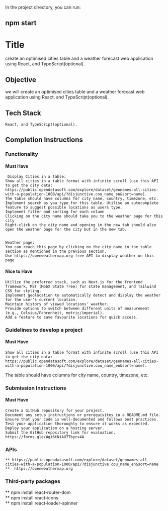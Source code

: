 
In the project directory, you can run:

## npm start  

# Title
   create an optimised cities table and a weather forecast web application using React, and TypeScript(optional).

## Objective
  we will create an optimised cities table and a weather forecast web application using React, and TypeScript(optional).

## Tech Stack
    React, and TypeScript(optional).

## Completion Instructions

### Functionality

#### Must Have
     
     Display Cities in a table:
    Show all cities in a table format with infinite scroll (use this API to get the city data: https://public.opendatasoft.com/explore/dataset/geonames-all-cities-with-a-population-1000/api/?disjunctive.cou_name_en&sort=name).
    The table should have columns for city name, country, timezone, etc.
    Implement search as you type for this table. Utilise an autocomplete feature to suggest possible locations as users type.
    Implement filter and sorting for each column
    Clicking on the city name should take you to the weather page for this city
    Right-click on the city name and opening in the new tab should also open the weather page for the city but in the new tab.


    Weather page:
    You can reach this page by clicking on the city name in the table section as mentioned in the previous section.
    Use https://openweathermap.org free API to display weather on this page

#### Nice to Have

    Utilize the preferred stack, such as Next.js for the frontend framework, MST (MobX State Tree) for state management, and Tailwind CSS for styling.
    Implement geolocation to automatically detect and display the weather for the user's current location.
    Maintain history of viewed locations' weather.
    Provide options to switch between different units of measurement (e.g., Celsius/Fahrenheit, metric/imperial).
    Add a feature to save favourite locations for quick access.


### Guidelines to develop a project

#### Must Have

    Show all cities in a table format with infinite scroll (use this API to get the city data: https://public.opendatasoft.com/explore/dataset/geonames-all-cities-with-a-population-1000/api/?disjunctive.cou_name_en&sort=name).
   The table should have columns for city name, country, timezone, etc.


### Submission Instructions

#### Must Have

    Create a GitHub repository for your project.
    Document any setup instructions or prerequisites in a README.md file.
    Ensure that your code is well-documented and follows best practices.
    Test your application thoroughly to ensure it works as expected.
    Deploy your application on a hosting server.
    Submit the GitHub repository link for evaluation.
    https://forms.gle/Wgi6tNiAU7Tbycs4A


### APIs

    ** https://public.opendatasoft.com/explore/dataset/geonames-all-cities-with-a-population-1000/api/?disjunctive.cou_name_en&sort=name
    **  https://openweathermap.org

### Third-party packages
  ** npm install react-router-dom    
  ** npm install react-icons      
  ** npm install react-loader-spinner